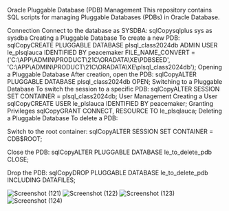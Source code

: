Oracle Pluggable Database (PDB) Management
This repository contains SQL scripts for managing Pluggable Databases (PDBs) in Oracle Database.


Connection
Connect to the database as SYSDBA:
sqlCopysqlplus sys as sysdba
Creating a Pluggable Database
To create a new PDB:
sqlCopyCREATE PLUGGABLE DATABASE plsql_class2024db
ADMIN USER le_plsqlauca IDENTIFIED BY peacemaker
FILE_NAME_CONVERT = ('C:\APP\ADMIN\PRODUCT\21C\ORADATA\XE\PDBSEED\',
                     'C:\APP\ADMIN\PRODUCT\21C\ORADATA\XE\plsql_class2024db\');
Opening a Pluggable Database
After creation, open the PDB:
sqlCopyALTER PLUGGABLE DATABASE plsql_class2024db OPEN;
Switching to a Pluggable Database
To switch the session to a specific PDB:
sqlCopyALTER SESSION SET CONTAINER = plsql_class2024db;
User Management
Creating a User
sqlCopyCREATE USER le_plslauca IDENTIFIED BY peacemaker;
Granting Privileges
sqlCopyGRANT CONNECT, RESOURCE TO le_plsqlauca;
Deleting a Pluggable Database
To delete a PDB:

Switch to the root container:
sqlCopyALTER SESSION SET CONTAINER = CDB$ROOT;

Close the PDB:
sqlCopyALTER PLUGGABLE DATABASE le_to_delete_pdb CLOSE;

Drop the PDB:
sqlCopyDROP PLUGGABLE DATABASE le_to_delete_pdb INCLUDING DATAFILES;


 

![Screenshot (121)](https://github.com/user-attachments/assets/1f4582f5-02ed-424b-a6bd-d65ebe2aa174)
![Screenshot (122)](https://github.com/user-attachments/assets/b6f438c1-8d7c-451c-b83e-c38624b014b3)
![Screenshot (123)](https://github.com/user-attachments/assets/5d2920d0-7ce0-447d-9c12-bc630128e9ea)
![Screenshot (124)](https://github.com/user-attachments/assets/ac31fccf-bf03-4e33-b6f4-2356d8c4bfcb)







 
